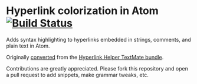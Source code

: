 # Hyperlink colorization in Atom [![Build Status](https://travis-ci.org/atom/language-hyperlink.svg?branch=master)](https://travis-ci.org/atom/language-hyperlink)

Adds syntax highlighting to hyperlinks embedded in strings, comments, and plain
text in Atom.

Originally [converted](http://atom.io/docs/latest/converting-a-text-mate-bundle)
from the [Hyperlink Helper TextMate bundle](https://github.com/textmate/hyperlink-helper.tmbundle).

Contributions are greatly appreciated. Please fork this repository and open a
pull request to add snippets, make grammar tweaks, etc.
